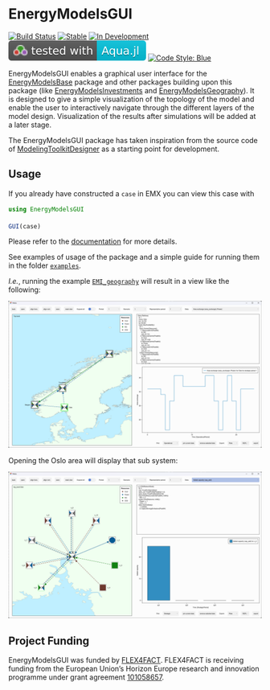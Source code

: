 # EnergyModelsGUI

[![Build Status](https://github.com/EnergyModelsX/EnergyModelsGUI.jl/workflows/CI/badge.svg)](https://github.com/EnergyModelsX/EnergyModelsGUI.jl/actions?query=workflow%3ACI)
[![Stable](https://img.shields.io/badge/docs-stable-blue.svg)](https://energymodelsx.github.io/EnergyModelsGUI.jl/stable/)
[![In Development](https://img.shields.io/badge/docs-dev-blue.svg)](https://energymodelsx.github.io/EnergyModelsGUI.jl/dev/)
[![Aqua QA](https://raw.githubusercontent.com/JuliaTesting/Aqua.jl/master/badge.svg)](https://github.com/JuliaTesting/Aqua.jl)
[![Code Style: Blue](https://img.shields.io/badge/code%20style-blue-4495d1.svg)](https://github.com/JuliaDiff/BlueStyle)

EnergyModelsGUI enables a graphical user interface for the [EnergyModelsBase](https://github.com/EnergyModelsX/EnergyModelsBase.jl) package and other packages building upon this package (like [EnergyModelsInvestments](https://github.com/EnergyModelsX/EnergyModelsInvestments.jl) and [EnergyModelsGeography](https://github.com/EnergyModelsX/EnergyModelsGeography.jl)).
It is designed to give a simple visualization of the topology of the model and enable the user to interactively navigate through the different layers of the model design.
Visualization of the results after simulations will be added at a later stage.

The EnergyModelsGUI package has taken inspiration from the source code of [ModelingToolkitDesigner](https://github.com/bradcarman/ModelingToolkitDesigner.jl) as a starting point for development.

## Usage

If you already have constructed a `case` in EMX you can view this case with

```julia
using EnergyModelsGUI

GUI(case)
```

Please refer to the [documentation](https://clean_export.pages.sintef.no/energymodelsgui.jl/) for more details.

See examples of usage of the package and a simple guide for running them in the folder [`examples`](examples).

*I.e.*, running the example [`EMI_geography`](examples/EMI_geography.jl) will result in a view like the following:

![Example image for EMI_geography](docs/src/figures/EMI_geography.png)

Opening the Oslo area will display that sub system:

![Example image for EMI_geography](docs/src/figures/EMI_geography_Oslo.png)

## Project Funding

EnergyModelsGUI was funded by [FLEX4FACT](https://flex4fact.eu/). FLEX4FACT is receiving funding from the European Union’s Horizon Europe research and innovation programme under grant agreement [101058657](https://doi.org/10.3030/101058657).
